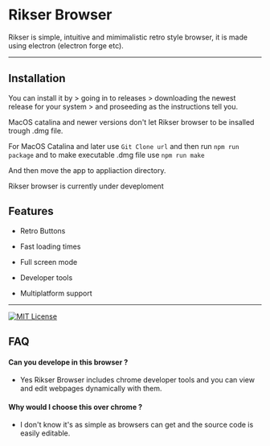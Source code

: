 
# Rikser Browser

Rikser is simple, intuitive and mimimalistic retro style browser, it is made using electron (electron forge etc).




--- 

## Installation

You can install it by > going in to releases > downloading the newest release for your system > and proseeding as the instructions tell you. 

MacOS catalina and newer versions don't let Rikser browser to be insalled trough .dmg file.

For MacOS Catalina and later use ```Git Clone url``` and then run ```npm run package``` and to make executable .dmg file use ```npm run make```

And then move the app to appliaction directory.


Rikser browser is currently under deveploment 


## Features

- Retro Buttons

- Fast loading times

- Full screen mode

- Developer tools

- Multiplatform support


---



[![MIT License](https://img.shields.io/badge/License-MIT-green.svg)](https://choosealicense.com/licenses/mit/)


## FAQ

#### Can you develope in this browser ?

   - Yes Rikser Browser includes chrome developer tools and you can view and edit webpages dynamically with them.

#### Why would I choose this over chrome ?

   - I don't know it's as simple as browsers can get and the source code is easily editable.

   

